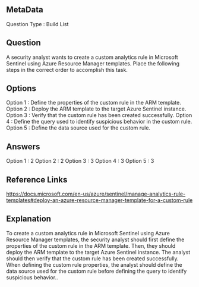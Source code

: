 ## MetaData 
Question Type : Build List 

## Question 
A security analyst wants to create a custom analytics rule in Microsoft Sentinel using Azure Resource Manager templates. Place the following steps in the correct order to accomplish this task. 

## Options
Option 1 : Define the properties of the custom rule in the ARM template. 
Option 2 : Deploy the ARM template to the target Azure Sentinel instance. 
Option 3 : Verify that the custom rule has been created successfully. 
Option 4 : Define the query used to identify suspicious behavior in the custom rule. 
Option 5 : Define the data source used for the custom rule. 

## Answers 
Option 1 : 2
Option 2 : 2
Option 3 : 3
Option 4 : 3
Option 5 : 3

## Reference Links 
https://docs.microsoft.com/en-us/azure/sentinel/manage-analytics-rule-templates#deploy-an-azure-resource-manager-template-for-a-custom-rule

## Explanation 
To create a custom analytics rule in Microsoft Sentinel using Azure Resource Manager templates, the security analyst should first define the properties of the custom rule in the ARM template. Then, they should deploy the ARM template to the target Azure Sentinel instance. The analyst should then verify that the custom rule has been created successfully. When defining the custom rule properties, the analyst should define the data source used for the custom rule before defining the query to identify suspicious behavior..